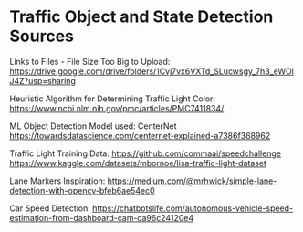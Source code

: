 # Traffic Object and State Detection Sources

Links to Files - File Size Too Big to Upload:
https://drive.google.com/drive/folders/1Cvj7vx6VXTd_SLucwsgy_7h3_eWOlJ4Z?usp=sharing

Heuristic Algorithm for Determining Traffic Light Color:
https://www.ncbi.nlm.nih.gov/pmc/articles/PMC7411834/

ML Object Detection Model used: CenterNet
https://towardsdatascience.com/centernet-explained-a7386f368962

Traffic Light Training Data:
https://github.com/commaai/speedchallenge
https://www.kaggle.com/datasets/mbornoe/lisa-traffic-light-dataset

Lane Markers Inspiration:
https://medium.com/@mrhwick/simple-lane-detection-with-opencv-bfeb6ae54ec0

Car Speed Detection:
https://chatbotslife.com/autonomous-vehicle-speed-estimation-from-dashboard-cam-ca96c24120e4
